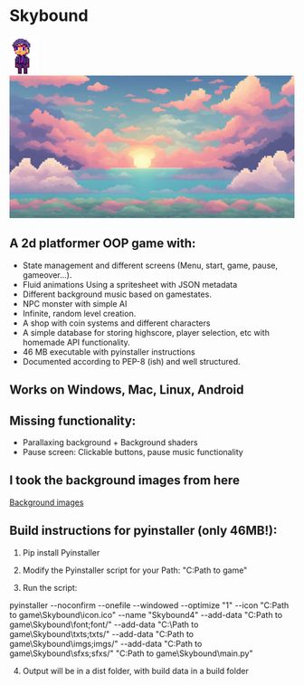 # Skybound
![Skybound Logo](imgs/IdleL2.png)
![Skybound Logo](imgs/sky2.png)
## A 2d platformer OOP game with:
- State management and different screens (Menu, start, game, pause, gameover...).
- Fluid animations Using a spritesheet with JSON metadata
- Different background music based on gamestates.
- NPC monster with simple AI
- Infinite, random level creation.
- A shop with coin systems and different characters
- A simple database for storing highscore, player selection, etc with homemade API functionality.
- 46 MB executable with pyinstaller instructions
- Documented according to PEP-8 (ish) and well structured.

## Works on Windows, Mac, Linux, Android

## Missing functionality:
- Parallaxing background + Background shaders
- Pause screen: Clickable buttons, pause music functionality

## I took the background images from here
[Background images](https://craftpix.net/freebies/free-sky-with-clouds-background-pixel-art-set/)


## Build instructions for pyinstaller (only 46MB!):

1. Pip install Pyinstaller

2. Modify the Pyinstaller script for your Path: "C:Path to game"

3. Run the script: 

pyinstaller --noconfirm --onefile --windowed --optimize "1" --icon "C:Path to game\Skybound\icon.ico" --name "Skybound4" --add-data "C:Path to game\Skybound\font;font/" --add-data "C:\Path to game\Skybound\txts;txts/" --add-data "C:Path to game\Skybound\imgs;imgs/" --add-data "C:Path to game\Skybound\sfxs;sfxs/"  "C:Path to game\Skybound\main.py"

4. Output will be in a dist folder, with build data in a build folder
